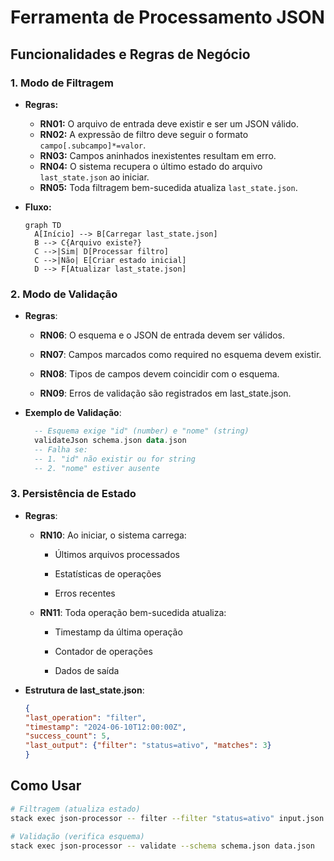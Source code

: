 # Ferramenta de Processamento JSON

## Funcionalidades e Regras de Negócio

### 1. Modo de Filtragem
- **Regras:**
  - **RN01:** O arquivo de entrada deve existir e ser um JSON válido.
  - **RN02:** A expressão de filtro deve seguir o formato `campo[.subcampo]*=valor`.
  - **RN03:** Campos aninhados inexistentes resultam em erro.
  - **RN04:** O sistema recupera o último estado do arquivo `last_state.json` ao iniciar.
  - **RN05:** Toda filtragem bem-sucedida atualiza `last_state.json`.

- **Fluxo:**
  ```mermaid
  graph TD
    A[Início] --> B[Carregar last_state.json]
    B --> C{Arquivo existe?}
    C -->|Sim| D[Processar filtro]
    C -->|Não| E[Criar estado inicial]
    D --> F[Atualizar last_state.json]
### 2. Modo de Validação
- **Regras**:

    - **RN06**: O esquema e o JSON de entrada devem ser válidos.

    - **RN07**: Campos marcados como required no esquema devem existir.

    - **RN08**: Tipos de campos devem coincidir com o esquema.

    - **RN09**: Erros de validação são registrados em last_state.json.

- **Exemplo de Validação**:

  ```haskell
    -- Esquema exige "id" (number) e "nome" (string)
    validateJson schema.json data.json
    -- Falha se: 
    -- 1. "id" não existir ou for string
    -- 2. "nome" estiver ausente
### 3. Persistência de Estado
- **Regras**:

    - **RN10**: Ao iniciar, o sistema carrega:

        - Últimos arquivos processados

        - Estatísticas de operações

        - Erros recentes

    - **RN11**: Toda operação bem-sucedida atualiza:

        - Timestamp da última operação

        - Contador de operações

        - Dados de saída

- **Estrutura de last_state.json**:
    ```json
    {
    "last_operation": "filter",
    "timestamp": "2024-06-10T12:00:00Z",
    "success_count": 5,
    "last_output": {"filter": "status=ativo", "matches": 3}
    }
## Como Usar
```bash
# Filtragem (atualiza estado)
stack exec json-processor -- filter --filter "status=ativo" input.json

# Validação (verifica esquema)
stack exec json-processor -- validate --schema schema.json data.json
